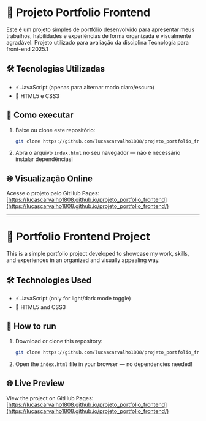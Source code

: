 # 🎨 Projeto Portfolio Frontend

Este é um projeto simples de portfólio desenvolvido para apresentar meus trabalhos, habilidades e experiências de forma organizada e visualmente agradável. Projeto utilizado para avaliação da disciplina Tecnologia para front-end 2025.1

## 🛠️ Tecnologias Utilizadas

- ⚡ JavaScript (apenas para alternar modo claro/escuro)
- 🎨 HTML5 e CSS3

## 🚀 Como executar

1. Baixe ou clone este repositório:
   ```bash
   git clone https://github.com/lucascarvalho1808/projeto_portfolio_frontend.git
   ```
2. Abra o arquivo `index.html` no seu navegador — não é necessário instalar dependências!

## 🌐 Visualização Online

Acesse o projeto pelo GitHub Pages:  
[https://lucascarvalho1808.github.io/projeto_portfolio_frontend](https://lucascarvalho1808.github.io/projeto_portfolio_frontend/)

---

# 🎨 Portfolio Frontend Project

This is a simple portfolio project developed to showcase my work, skills, and experiences in an organized and visually appealing way.

## 🛠️ Technologies Used

- ⚡ JavaScript (only for light/dark mode toggle)
- 🎨 HTML5 and CSS3

## 🚀 How to run

1. Download or clone this repository:
   ```bash
   git clone https://github.com/lucascarvalho1808/projeto_portfolio_frontend.git
   ```
2. Open the `index.html` file in your browser — no dependencies needed!

## 🌐 Live Preview

View the project on GitHub Pages:  
[https://lucascarvalho1808.github.io/projeto_portfolio_frontend](https://lucascarvalho1808.github.io/projeto_portfolio_frontend/)

